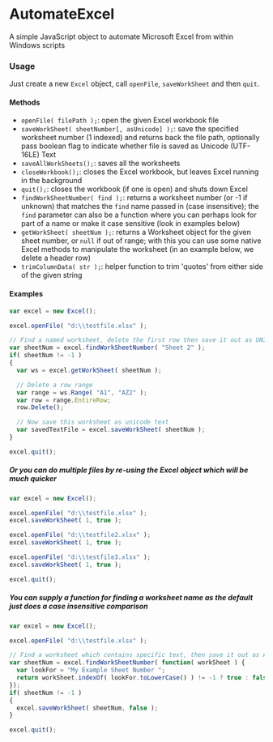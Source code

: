AutomateExcel
=============

A simple JavaScript object to automate Microsoft Excel from within Windows scripts


### Usage
Just create a new `Excel` object, call `openFile`, `saveWorkSheet` and then `quit`.

#### Methods
* `openFile( filePath );`: open the given Excel workbook file
* `saveWorkSheet( sheetNumber[, asUnicode] );`: save the specified worksheet number (1 indexed) and returns back the file path, optionally pass boolean flag to indicate whether file is saved as Unicode (UTF-16LE) Text
* `saveAllWorkSheets();`: saves all the worksheets
* `closeWorkbook();`: closes the Excel workbook, but leaves Excel running in the background
* `quit();`: closes the workbook (if one is open) and shuts down Excel
* `findWorkSheetNumber( find );`: returns a worksheet number (or -1 if unknown) that matches the `find` name passed in (case insensitive); the `find` parameter can also be a function where you can perhaps look for part of a name or make it case sensitive (look in examples below)
* `getWorkSheet( sheetNum );`: returns a Worksheet object for the given sheet number, or `null` if out of range; with this you can use some native Excel methods to manipulate the worksheet (in an example below, we delete a header row)
* `trimColumnData( str );`: helper function to trim 'quotes' from either side of the given string

#### Examples
```Javascript
var excel = new Excel();

excel.openFile( "d:\\testfile.xlsx" );

// Find a named worksheet, delete the first row then save it out as UNICODE text
var sheetNum = excel.findWorkSheetNumber( "Sheet 2" );
if( sheetNum != -1 )
{
  var ws = excel.getWorkSheet( sheetNum );

  // Delete a row range
  var range = ws.Range( "A1", "AZ2" );
  var row = range.EntireRow;
  row.Delete();

  // Now save this worksheet as unicode text
  var savedTextFile = excel.saveWorkSheet( sheetNum );
}

excel.quit();
```

##### Or you can do multiple files by re-using the Excel object which will be much quicker
```Javascript
var excel = new Excel();

excel.openFile( "d:\\testfile.xlsx" );
excel.saveWorkSheet( 1, true );

excel.openFile( "d:\\testfile2.xlsx" );
excel.saveWorkSheet( 1, true );

excel.openFile( "d:\\testfile3.xlsx" );
excel.saveWorkSheet( 1, true );

excel.quit();
```

##### You can supply a function for finding a worksheet name as the default just does a case insensitive comparison
```Javascript
var excel = new Excel();

excel.openFile( "d:\\testfile.xlsx" );

// Find a worksheet which contains specific text, then save it out as ANSI text
var sheetNum = excel.findWorkSheetNumber( function( workSheet ) {
  var lookFor = "My Example Sheet Number ";
  return workSheet.indexOf( lookFor.toLowerCase() ) != -1 ? true : false;
});
if( sheetNum != -1 )
{
  excel.saveWorkSheet( sheetNum, false );
}

excel.quit();
```
